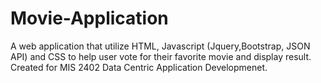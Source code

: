 # Movie-Application
A web application that utilize HTML, Javascript (Jquery,Bootstrap, JSON API) and CSS to help user vote for their favorite movie and display result. Created for MIS 2402 Data Centric Application Developmenet. 
